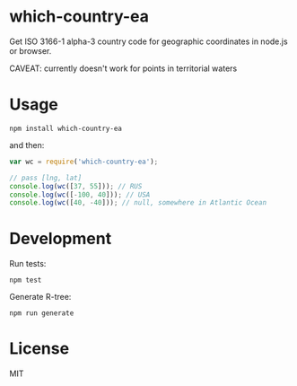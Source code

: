 # which-country-ea

Get ISO 3166-1 alpha-3 country code for geographic coordinates
in node.js or browser.

CAVEAT: currently doesn't work for points in territorial waters

# Usage

```
npm install which-country-ea
```

and then:

```javascript
var wc = require('which-country-ea');

// pass [lng, lat]
console.log(wc([37, 55])); // RUS
console.log(wc([-100, 40])); // USA
console.log(wc([40, -40])); // null, somewhere in Atlantic Ocean
```

# Development

Run tests:

```
npm test
```

Generate R-tree:

```
npm run generate
```


# License

MIT
